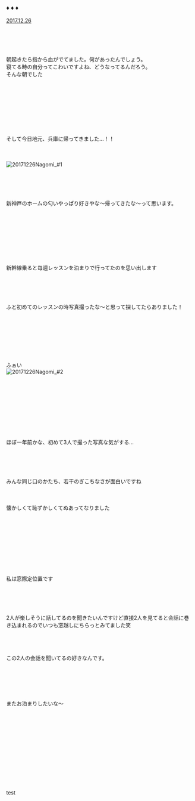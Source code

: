 ### ♦︎ ♦︎ ♦︎
[2017.12.26](http://blog.nanabunnonijyuuni.com/s/n227/diary/detail/58?ima=0939&cd=blog)
<br><br><br><br><br><br>
朝起きたら指から血がでてました。何があったんでしょう。  
寝てる時の自分ってこわいですよね、どうなってるんだろう。
<br>
そんな朝でした
<br>
<br>
<br>
<br>
<br>
<br>
<br>
<br>
<br>
<br>
そして今日地元、兵庫に帰ってきました…！！
<br>
<br>
<br>
<br>
![20171226Nagomi_#1](../../../../../Album/Backup/Blog/Nagomi/Dec2017/20171226Nagomi_#1.JPG)
<br>
<br>
<br>
<br>
<br>
<br>
新神戸のホームの匂いやっぱり好きやな〜帰ってきたな〜って思います。
<br>
<br>
<br>
<br>
<br>
<br>
<br>
<br>
<br>
<br>
新幹線乗ると毎週レッスンを泊まりで行ってたのを思い出します
<br>
<br>
<br>
<br>
<br>
<br>
ふと初めてのレッスンの時写真撮ったな〜と思って探してたらありました！
<br>
<br>
<br>
<br>
<br>
<br>
<br>
<br>
<br>
ふぁい
<br>
![20171226Nagomi_#2](../../../../../Album/Backup/Blog/Nagomi/Dec2017/20171226Nagomi_#2.JPG)
<br>
<br>
<br>
<br>
<br>
<br>
<br>
<br>
<br>
<br>
<br>
ほぼ一年前かな、初めて3人で撮った写真な気がする…
<br>
<br>
<br>
<br>
<br>
<br>
みんな同じ口のかたち、若干のぎこちなさが面白いですね
<br>
<br>
<br>
<br>
懐かしくて恥ずかしくてぬあってなりました
<br>
<br>
<br>
<br>
<br>
<br>
<br>
<br>
<br>
<br>
<br>
私は窓際定位置です
<br>
<br>
<br>
<br>
<br>
<br>
2人が楽しそうに話してるのを聞きたいんですけど直接2人を見てると会話に巻き込まれるのでいつも窓越しにちらっとみてました笑
<br>
<br>
<br>
<br>
<br>
この2人の会話を聞いてるの好きなんです。
<br>
<br>
<br>
<br>
<br>
<br>
<br>
またお泊まりしたいな〜
<br><br><br><br><br><br><br><br><br><br><br><br><br><br>test
